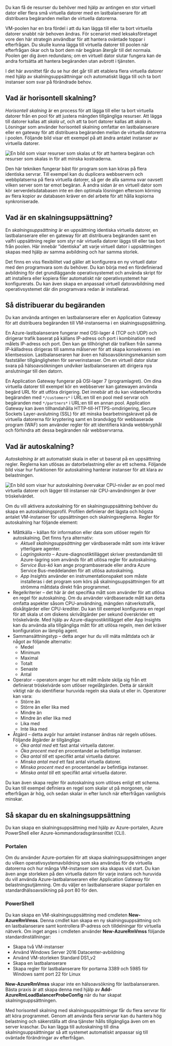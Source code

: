 Du kan få de resurser du behöver med hjälp av antingen en stor virtuell dator eller flera små virtuella datorer med en lastbalanserare för att distribuera begäranden mellan de virtuella datorerna.

VM-poolen har en bra fördel i att du kan lägga till eller ta bort virtuella datorer snabbt när behoven ändras. För scenariot med leksaksföretaget vore den här strategin användbar för att hantera oväntade toppar i efterfrågan. Du skulle kunna lägga till virtuella datorer till poolen när efterfrågan ökar och ta bort dem när begäran återgår till det normala. Poolen ger dig även redundans; om en virtuell dator slutar fungera kan de andra fortsätta att hantera begäranden utan avbrott i tjänsten.

I det här avsnittet får du se hur det går till att etablera flera virtuella datorer med hjälp av skalningsuppsättningar och automatiskt lägga till och ta bort instanser som svar på förändrade behov. 

## <a name="what-is-horizontal-scaling"></a>Vad är horisontell skalning?

*Horisontell skalning* är en process för att lägga till eller ta bort virtuella datorer från en pool för att justera mängden tillgängliga resurser. Att lägga till datorer kallas att _skala ut_, och att ta bort datorer kallas att _skala in_. Lösningar som använder horisontell skalning omfattar en lastbalanserare eller en gateway för att distribuera begäranden mellan de virtuella datorerna i poolen. Följande bild visar ett exempel på att ändra antalet instanser av virtuella datorer.

![En bild som visar resurser som skalas ut för att hantera begäran och resurser som skalas in för att minska kostnaderna.](../media/4-ScaleInOut.png)

Den här tekniken fungerar bäst för program som kan köras på flera identiska servrar. Till exempel kan du duplicera webbservern och webbplatserna på flera virtuella datorer, så ger de alla samma svar oavsett vilken server som tar emot begäran. Å andra sidan är en virtuell dator som kör serverdelsdatabasen inte en den optimala lösningen eftersom körning av flera kopior av databasen kräver en del arbete för att hålla kopiorna synkroniserade.

## <a name="what-is-a-scale-set"></a>Vad är en skalningsuppsättning?

En *skalningsuppsättning* är en uppsättning identiska virtuella datorer, en lastbalanserare eller en gateway för att distribuera begäranden samt en valfri uppsättning regler som styr när virtuella datorer läggs till eller tas bort från poolen. Här innebär ”identiska” att varje virtuell dator i uppsättningen skapas med hjälp av samma avbildning och har samma storlek.

Det finns en viss flexibilitet vad gäller att konfigurera en ny virtuell dator med den programvara som du behöver. Du kan börja med en fördefinierad avbildning för det grundläggande operativsystemet och använda skript för att installera eller kopiera filer automatiskt när operativsystemet har konfigurerats. Du kan även skapa en anpassad virtuell datoravbildning med operativsystemet där din programvara redan är installerad.

## <a name="how-to-distribute-requests"></a>Så distribuerar du begäranden

Du kan använda antingen en lastbalanserare eller en Application Gateway för att distribuera begäranden till VM-instanserna i en skalningsuppsättning.

En Azure-lastbalanserare fungerar med OSI-lager 4 (TCP och UDP) och dirigerar trafik baserat på källans IP-adress och port i kombination med målets IP-adress och port. Den kan ge tillhörighet där trafiken från samma IP-källadress dirigeras till samma målserver för att skapa konsekvens i en klientsession. Lastbalanseraren har även en hälsoavsökningsmekanism som fastställer tillgängligheten för serverinstanser. Om en virtuell dator slutar svara på hälsoavsökningen undviker lastbalanseraren att dirigera nya anslutningar till den datorn.

En Application Gateway fungerar på OSI-lager 7 (programlagret). Om dina virtuella datorer till exempel kör en webbserver kan gatewayen använda begärd URL för att utföra dirigering. Det innebär att du kan vidarebefordra begäranden med `*/customers*` i URL:en till en pool med servrar och begäranden med `*/partners*` i URL:en till en annan pool. Application Gateway kan även tillhandahålla HTTP-till-HTTPS-omdirigering, Secure Sockets Layer-avslutning (SSL) för att minska bearbetningskravet på de virtuella datorerna för kryptering samt en brandvägg för webbaserade program (WAF) som använder regler för att identifiera kända webbkryphål och förhindra att dessa begäranden når webbservrarna.

## <a name="what-is-autoscaling"></a>Vad är autoskalning?

_Autoskalning_ är att automatiskt skala in eller ut baserat på en uppsättning regler. Reglerna kan utlösas av datorbelastning eller av ett schema. Följande bild visar hur funktionen för autoskalning hanterar instanser för att klara av belastningen.

![En bild som visar hur autoskalning övervakar CPU-nivåer av en pool med virtuella datorer och lägger till instanser när CPU-användningen är över tröskelvärdet.](../media/4-autoscale.png)

Om du vill aktivera autoskalning för en skalningsuppsättning behöver du skapa en autoskalningsprofil. Profilen definierar det lägsta och högsta antalet VM-instanser för uppsättningen och skalningsreglerna. Regler för autoskalning har följande element:

* Måttkälla – källan för information eller data som utlöser regeln för autoskalning. Det finns fyra alternativ:
  * *Aktuell skalningsuppsättning* ger värdbaserade mått som inte kräver ytterligare agenter.
  * *Lagringskonto* – Azure-diagnostiktillägget skriver prestandamått till Azure-lagring som används för att utlösa regler för autoskalning.
  * *Service Bus-kö* kan ange programbaserade eller andra Azure Service Bus-meddelanden för att utlösa autoskalning.
  * *App Insights* använder en instrumentationspaket som måste installeras i det program som körs på skalningsuppsättningen för att strömma måttdata direkt från programmet.
* Regelkriterier – det här är det specifika mått som använder för att utlösa en regel för autoskalning. Om du använder värdbaserade mått kan detta omfatta aspekter såsom CPU-användning, mängden nätverkstrafik, diskåtgärder eller CPU-krediter. Du kan till exempel konfigurera en regel för att skala ut om diskens skrivåtgärder per sekund överskrider ett tröskelvärde. Med hjälp av Azure-diagnostiktillägget eller App Insights kan du använda alla tillgängliga mått för att utlösa regeln, men det kräver konfiguration av lämplig agent.
* Sammansättningstyp – detta anger hur du vill mäta måttdata och är något av följande alternativ:
  * Medel
  * Minimum
  * Maximal
  * Totalt
  * Senaste
  * Antal
* Operator – operatorn anger hur ett mått måste skilja sig från ett definierat tröskelvärde som utlöser regelåtgärden. Detta är särskilt viktigt när du identifierar huruvida regeln ska skala ut eller in. Operatorer kan vara:
  * Större än
  * Större än eller lika med
  * Mindre än
  * Mindre än eller lika med
  * Lika med
  * Inte lika med
* Åtgärd – detta avgör hur antalet instanser ändras när regeln utlöses. Följande åtgärder är tillgängliga:
  * *Öka antal med* ett fast antal virtuella datorer.
  * *Öka procent med* en procentandel av befintliga instanser.
  * *Öka antal till* ett specifikt antal virtuella datorer.
  * *Minska antal med* ett fast antal virtuella datorer.
  * *Minska procent med* en procentandel av befintliga instanser.
  * *Minska antal till* ett specifikt antal virtuella datorer.

Du kan även skapa regler för autoskalning som utlöses enligt ett schema. Du kan till exempel definiera en regel som skalar ut på morgonen, när efterfrågan är hög, och sedan skalar in efter lunch när efterfrågan vanligtvis minskar.

## <a name="how-to-create-a-scale-set"></a>Så skapar du en skalningsuppsättning

Du kan skapa en skalningsuppsättning med hjälp av Azure-portalen, Azure PowerShell eller Azure-kommandoradsgränssnittet (CLI).

### <a name="portal"></a>Portalen

Om du använder Azure-portalen för att skapa skalningsuppsättningen anger du vilken operativsystemavbildning som ska användas för de virtuella datorerna och hur många VM-instanser som ska skapas vid start. Du kan även ange storleken på den virtuella datorn för varje instans och huruvida du vill använda Azure-lastbalanseraren eller Application Gateway för belastningsutjämning. Om du väljer en lastbalanserare skapar portalen en standardhälsoavsökning på port 80 för den.

### <a name="powershell"></a>PowerShell

Du kan skapa en VM-skalningsuppsättning med cmdleten **New-AzureRmVmss**. Denna cmdlet kan skapa en ny skalningsuppsättning och en lastbalanserare samt kontrollera IP-adress och tilldelningar för virtuella nätverk. Om inget anges i cmdleten använder **New-AzureRmVmss** följande standardinställningar:

* Skapa två VM-instanser
* Använd Windows Server 2016 Datacenter-avbildning
* Använd VM-storleken Standard DS1_v2
* Skapa en lastbalanserare
* Skapa regler för lastbalanserare för portarna 3389 och 5985 för Windows samt port 22 för Linux

**New-AzureRmVmss** skapar inte en hälsoavsökning för lastbalanseraren. Bästa praxis är att skapa denna med hjälp av **Add-AzureRmLoadBalancerProbeConfig** när du har skapat skalningsuppsättningen.

Med horisontell skalning med skalningsuppsättningar får du flera servrar för att köra programmet. Genom att använda flera servrar kan du hantera hög belastning och säkerställa att dina tjänster hålls tillgängliga även om en server kraschar. Du kan lägga till autoskalning till dina skalningsuppsättningar så att systemet automatiskt anpassar sig till oväntade förändringar av efterfrågan.
